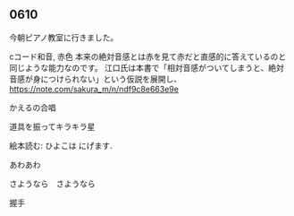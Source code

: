 ## 0610
今朝ピアノ教室に行きました。

cコード和音, 赤色
本来の絶対音感とは赤を見て赤だと直感的に答えているのと同じような能力なのです。
江口氏は本書で「相対音感がついてしまうと、絶対音感が身につけられない」という仮説を展開し、
https://note.com/sakura_m/n/ndf9c8e663e9e


かえるの合唱

道具を振ってキラキラ星

絵本読む: ひよこは にげます.

あわあわ

さようなら　さようなら

握手 
